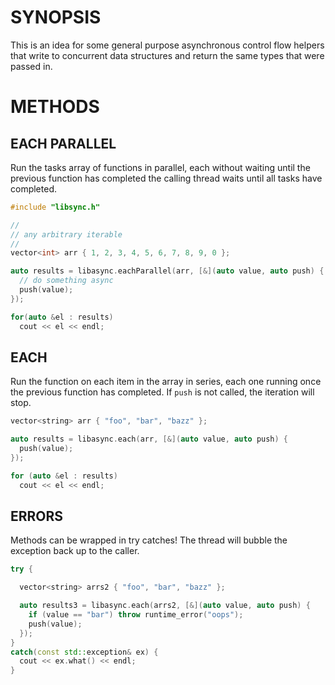 # SYNOPSIS
This is an idea for some general purpose asynchronous control flow helpers
that write to concurrent data structures and return the same types that were
passed in.

# METHODS

## EACH PARALLEL
Run the tasks array of functions in parallel, each without waiting until 
the previous function has completed the calling thread waits until
all tasks have completed.
 
```cpp
#include "libsync.h"

//
// any arbitrary iterable
//
vector<int> arr { 1, 2, 3, 4, 5, 6, 7, 8, 9, 0 };

auto results = libasync.eachParallel(arr, [&](auto value, auto push) {
  // do something async
  push(value);
});

for(auto &el : results)
  cout << el << endl;
```

## EACH
Run the function on each item in the array in series, each one running
once the previous function has completed. If `push` is not called,
the iteration will stop.

```cpp
vector<string> arr { "foo", "bar", "bazz" };

auto results = libasync.each(arr, [&](auto value, auto push) {
  push(value);
});

for (auto &el : results)
  cout << el << endl;
```

## ERRORS
Methods can be wrapped in try catches! The thread will bubble the
exception back up to the caller.

```cpp
try {

  vector<string> arrs2 { "foo", "bar", "bazz" };

  auto results3 = libasync.each(arrs2, [&](auto value, auto push) {
    if (value == "bar") throw runtime_error("oops");
    push(value);
  });
}
catch(const std::exception& ex) {
  cout << ex.what() << endl;
}
```

